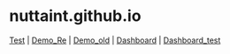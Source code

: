 # nuttaint.github.io
[Test](http://nuttaint.github.io/index.html) | [Demo_Re](http://nuttaint.github.io/Remake/ipad_pro_11____1.html) | [Demo_old](http://nuttaint.github.io/Prototype/Theme1/ipad_pro_11____1.html) | [Dashboard](http://nuttaint.github.io/Dashboard/alex.html) | [Dashboard_test](http://nuttaint.github.io/Dashboard_test/alex.html)
